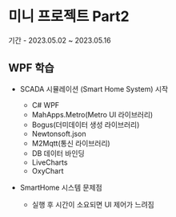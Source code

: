 # 미니 프로젝트 Part2
기간 - 2023.05.02 ~ 2023.05.16

## WPF 학습
- SCADA 시뮬레이션 (Smart Home System) 시작
	- C# WPF 
	- MahApps.Metro(Metro UI 라이브러리)
	- Bogus(더미데이터 생성 라이브러리)
	- Newtonsoft.json
	- M2Mqtt(통신 라이브러리)
	- DB 데이터 바인딩 
	- LiveCharts
	- OxyChart

- SmartHome 시스템 문제점
	- 실행 후 시간이 소요되면 UI 제어가 느려짐 